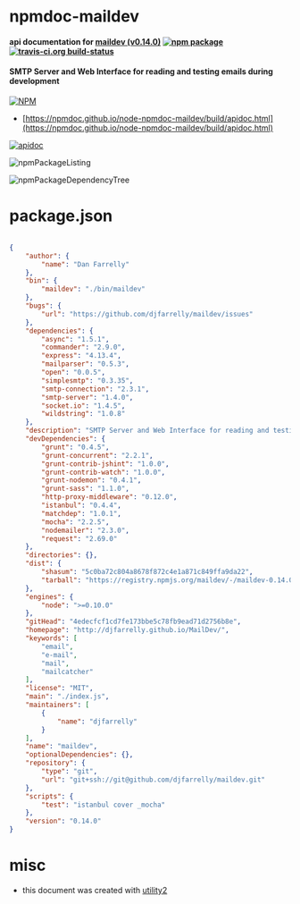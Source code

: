 # npmdoc-maildev

#### api documentation for  [maildev (v0.14.0)](http://djfarrelly.github.io/MailDev/)  [![npm package](https://img.shields.io/npm/v/npmdoc-maildev.svg?style=flat-square)](https://www.npmjs.org/package/npmdoc-maildev) [![travis-ci.org build-status](https://api.travis-ci.org/npmdoc/node-npmdoc-maildev.svg)](https://travis-ci.org/npmdoc/node-npmdoc-maildev)

#### SMTP Server and Web Interface for reading and testing emails during development

[![NPM](https://nodei.co/npm/maildev.png?downloads=true&downloadRank=true&stars=true)](https://www.npmjs.com/package/maildev)

- [https://npmdoc.github.io/node-npmdoc-maildev/build/apidoc.html](https://npmdoc.github.io/node-npmdoc-maildev/build/apidoc.html)

[![apidoc](https://npmdoc.github.io/node-npmdoc-maildev/build/screenCapture.buildCi.browser.%252Ftmp%252Fbuild%252Fapidoc.html.png)](https://npmdoc.github.io/node-npmdoc-maildev/build/apidoc.html)

![npmPackageListing](https://npmdoc.github.io/node-npmdoc-maildev/build/screenCapture.npmPackageListing.svg)

![npmPackageDependencyTree](https://npmdoc.github.io/node-npmdoc-maildev/build/screenCapture.npmPackageDependencyTree.svg)



# package.json

```json

{
    "author": {
        "name": "Dan Farrelly"
    },
    "bin": {
        "maildev": "./bin/maildev"
    },
    "bugs": {
        "url": "https://github.com/djfarrelly/maildev/issues"
    },
    "dependencies": {
        "async": "1.5.1",
        "commander": "2.9.0",
        "express": "4.13.4",
        "mailparser": "0.5.3",
        "open": "0.0.5",
        "simplesmtp": "0.3.35",
        "smtp-connection": "2.3.1",
        "smtp-server": "1.4.0",
        "socket.io": "1.4.5",
        "wildstring": "1.0.8"
    },
    "description": "SMTP Server and Web Interface for reading and testing emails during development",
    "devDependencies": {
        "grunt": "0.4.5",
        "grunt-concurrent": "2.2.1",
        "grunt-contrib-jshint": "1.0.0",
        "grunt-contrib-watch": "1.0.0",
        "grunt-nodemon": "0.4.1",
        "grunt-sass": "1.1.0",
        "http-proxy-middleware": "0.12.0",
        "istanbul": "0.4.4",
        "matchdep": "1.0.1",
        "mocha": "2.2.5",
        "nodemailer": "2.3.0",
        "request": "2.69.0"
    },
    "directories": {},
    "dist": {
        "shasum": "5c0ba72c804a8678f872c4e1a871c849ffa9da22",
        "tarball": "https://registry.npmjs.org/maildev/-/maildev-0.14.0.tgz"
    },
    "engines": {
        "node": ">=0.10.0"
    },
    "gitHead": "4edecfcf1cd7fe173bbe5c78fb9ead71d2756b8e",
    "homepage": "http://djfarrelly.github.io/MailDev/",
    "keywords": [
        "email",
        "e-mail",
        "mail",
        "mailcatcher"
    ],
    "license": "MIT",
    "main": "./index.js",
    "maintainers": [
        {
            "name": "djfarrelly"
        }
    ],
    "name": "maildev",
    "optionalDependencies": {},
    "repository": {
        "type": "git",
        "url": "git+ssh://git@github.com/djfarrelly/maildev.git"
    },
    "scripts": {
        "test": "istanbul cover _mocha"
    },
    "version": "0.14.0"
}
```



# misc
- this document was created with [utility2](https://github.com/kaizhu256/node-utility2)
